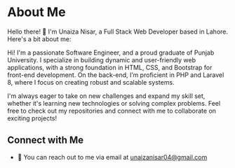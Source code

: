 # About Me

Hello there! 👋 I'm Unaiza Nisar, a Full Stack Web Developer based in Lahore. Here's a bit about me:

Hi! I'm a passionate Software Engineer, and a proud graduate of Punjab University. I specialize in building dynamic and user-friendly web applications, with a strong foundation in HTML, CSS, and Bootstrap for front-end development. On the back-end, I’m proficient in PHP and Laravel 8, where I focus on creating robust and scalable systems.

I'm always eager to take on new challenges and expand my skill set, whether it's learning new technologies or solving complex problems. Feel free to check out my repositories and connect with me to collaborate on exciting projects!

## Connect with Me

- 📧 You can reach out to me via email at unaizanisar04@gmail.com
